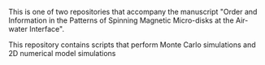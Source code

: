 This is one of two repositories that accompany the manuscript "Order and Information in the Patterns of Spinning Magnetic Micro-disks at the Air-water Interface". 

This repository contains scripts that perform Monte Carlo simulations and 2D numerical model simulations
